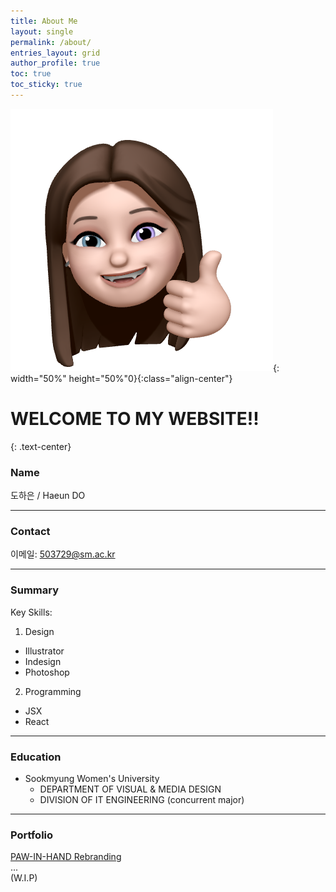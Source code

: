 ```yaml
---
title: About Me
layout: single
permalink: /about/
entries_layout: grid
author_profile: true
toc: true
toc_sticky: true
---
```


![aboutme-icon](/assets/img/bio-avatar-1.png){: width="50%" height="50%"0}{:class="align-center"}

# WELCOME TO MY WEBSITE!!
{: .text-center}

### Name



도하은 / Haeun DO

-----

### Contact

이메일: 503729@sm.ac.kr


----------

### Summary


Key Skills:
1. Design
- Illustrator
- Indesign
- Photoshop


2. Programming
- JSX
- React

----------

### Education

- Sookmyung Women's University
	- DEPARTMENT OF VISUAL & MEDIA DESIGN
	- DIVISION OF IT ENGINEERING (concurrent major)

----------
    
### Portfolio
[PAW-IN-HAND Rebranding](/project/paw-in-hand)      
...      
(W.I.P)